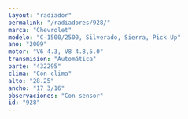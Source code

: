 ```yaml
---
layout: "radiador"
permalink: "/radiadores/928/"
marca: "Chevrolet"
modelo: "C-1500/2500, Silverado, Sierra, Pick Up"
ano: "2009"
motor: "V6 4.3, V8 4.8,5.0"
transmision: "Automática"
parte: "432295"
clima: "Con clima"
alto: "28.25"
ancho: "17 3/16"
observaciones: "Con sensor"
id: "928"
---
```


